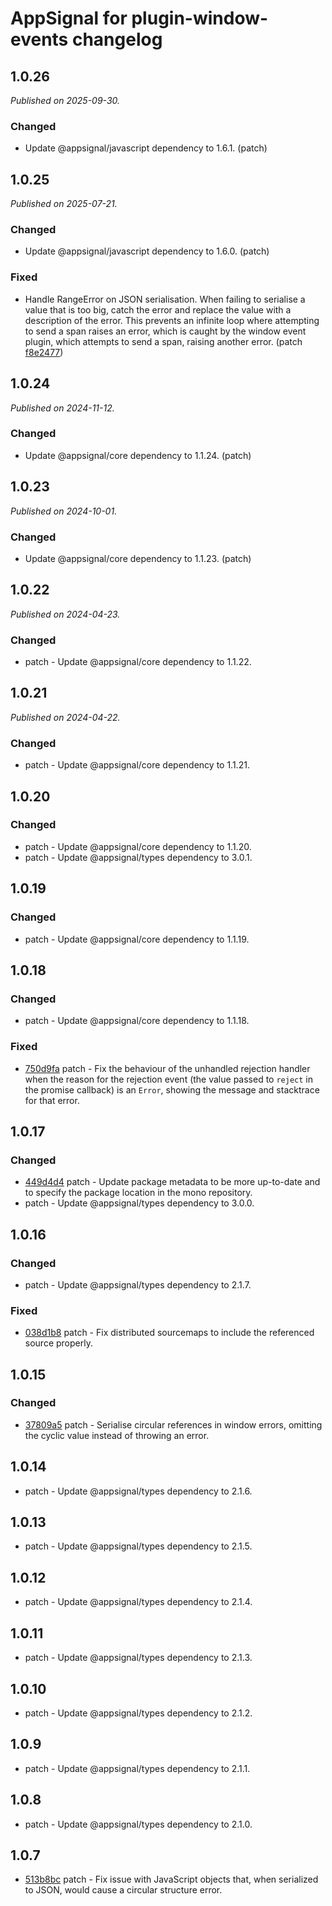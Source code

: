 # AppSignal for plugin-window-events changelog

## 1.0.26

_Published on 2025-09-30._

### Changed

- Update @appsignal/javascript dependency to 1.6.1. (patch)

## 1.0.25

_Published on 2025-07-21._

### Changed

- Update @appsignal/javascript dependency to 1.6.0. (patch)

### Fixed

- Handle RangeError on JSON serialisation. When failing to serialise a value that is too big, catch the error and replace the value with a description of the error. This prevents an infinite loop where attempting to send a span raises an error, which is caught by the window event plugin, which attempts to send a span, raising another error. (patch [f8e2477](https://github.com/appsignal/appsignal-javascript/commit/f8e247776f242560e871de81f35d00d656563ef6))

## 1.0.24

_Published on 2024-11-12._

### Changed

- Update @appsignal/core dependency to 1.1.24. (patch)

## 1.0.23

_Published on 2024-10-01._

### Changed

- Update @appsignal/core dependency to 1.1.23. (patch)

## 1.0.22

_Published on 2024-04-23._

### Changed

- patch - Update @appsignal/core dependency to 1.1.22.

## 1.0.21

_Published on 2024-04-22._

### Changed

- patch - Update @appsignal/core dependency to 1.1.21.

## 1.0.20

### Changed

- patch - Update @appsignal/core dependency to 1.1.20.
- patch - Update @appsignal/types dependency to 3.0.1.

## 1.0.19

### Changed

- patch - Update @appsignal/core dependency to 1.1.19.

## 1.0.18

### Changed

- patch - Update @appsignal/core dependency to 1.1.18.

### Fixed

- [750d9fa](https://github.com/appsignal/appsignal-javascript/commit/750d9fa118f8a166156fd16e1ff99bcc3d93977d) patch - Fix the behaviour of the unhandled rejection handler when the reason for the rejection event (the value passed to `reject` in the promise callback) is an `Error`, showing the message and stacktrace for that error.

## 1.0.17

### Changed

- [449d4d4](https://github.com/appsignal/appsignal-javascript/commit/449d4d40381e7e6c13076732a8b4e7f65f94d5db) patch - Update package metadata to be more up-to-date and to specify the package location in the mono repository.
- patch - Update @appsignal/types dependency to 3.0.0.

## 1.0.16

### Changed

- patch - Update @appsignal/types dependency to 2.1.7.

### Fixed

- [038d1b8](https://github.com/appsignal/appsignal-javascript/commit/038d1b8beb4042b2610ee3db1c6b3bdb3c9e881f) patch - Fix distributed sourcemaps to include the referenced source properly.

## 1.0.15

### Changed

- [37809a5](https://github.com/appsignal/appsignal-javascript/commit/37809a54789cd29cb37f3465f22ba410773bb82c) patch - Serialise circular references in window errors, omitting the cyclic value instead of throwing an error.

## 1.0.14

- patch - Update @appsignal/types dependency to 2.1.6.

## 1.0.13

- patch - Update @appsignal/types dependency to 2.1.5.

## 1.0.12

- patch - Update @appsignal/types dependency to 2.1.4.

## 1.0.11

- patch - Update @appsignal/types dependency to 2.1.3.

## 1.0.10

- patch - Update @appsignal/types dependency to 2.1.2.

## 1.0.9

- patch - Update @appsignal/types dependency to 2.1.1.

## 1.0.8

- patch - Update @appsignal/types dependency to 2.1.0.

## 1.0.7

- [513b8bc](https://github.com/appsignal/appsignal-javascript/commit/513b8bca43480af1c8a3aa01d3224ed5d3909bbf) patch - Fix issue with JavaScript objects that, when serialized to JSON, would cause a circular structure error.
